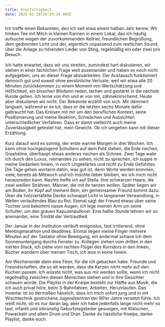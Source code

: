 ```yaml
---
title: Dreifaltigkeit
date: 2025-01-28T20:29:19.409Z
---
```

Ich treffe einen Bekannten, den ich seit etwa einem halben Jahr kenne. Wir trinken Tee mit Milch in kleinen Kannen in einem Lokal, das ich häufig aufsuche wegen der zuvorkommenden Kellner, freundlichen Begrüßung, dem gedimmten Licht und der, eigentlich unpassend zum restlichen Sound, über die Anlage zu hörenden Lieder von Sting, regelmäßig ein oder zwei pro Besuch.\
\
Ich hatte erwartet, dass wir uns streiten, zumindest hart diskutieren, wir stehen in einer fachlichen Frage weit auseinander und haben es noch nicht aufgegeben, uns an dieser Frage abzuarbeiten. Der Austausch funktioniert dennoch gut und soweit ohne persönliche Verluste, weil wir etwa alle 20 Minuten zurückkommen zu einem Moment von Wertschätzung und Höflichkeit, ein bisschen Blödsinn reden, lachen und gestärkt in die nächste Runde gehen. Ich lerne von ihm und er von mir, zähneknirschend. Heute aber diskutieren wir nicht. Der Bekannte erzählt von sich. Mir dämmert langsam, während er es tut, dass er die letzten sechs Monate dafür gebraucht hat. Das Kreisen mit mir um den beruflichen Kontext, seine Positionierung und meine Reaktion, Schwächen und Aussichten unterschiedlicher Verfahren. Dass er damit vielleicht auch meine Zuverlässigkeit getestet hat, mein Gewicht. Ob ich umgehen kann mit dieser Erzählung.\
\
Kurz darauf wird es sonnig, der erste warme Morgen in drei Wochen. Ich kann ohne hochgezogene Schultern auf dem Feld stehen, die Erde riechen, Grashalme, überhaupt etwas anderes riechen als Schnee. Zwei Tage wate ich durch den Luxus, niemanden zu sehen, nicht zu sprechen, ich suppe in meine Gedanken hinein, in noch Ungeklärtes und nicht zu Ende Gefühltes. Die Tage gehen wortarm dahin, was gut ist, denn Worte werden kommen, viele, bereits ab Mittwoch und ich möchte lieber bleiben, wo ich mich nicht herausreden kann. Nachts treffe ich auf Stella. Ihre schwarzen Haare, die zwei weißen Strähnen, Männer, die mit ihr tanzen wollen. Später liegen wir am Boden, ihr Kopf auf meinem Bein, ein gemeinsamer Freund kommt dazu. Über die holzvertäfelte Decke schwappt Licht in langsamer Verwandlung, in Wellen verlaufendes Blau zu Rot. Einmal sagt der Freund etwas über seine Tochter und bekommt nasse Augen, ich lege meinen Arm um seine Schulter, um den grauen Kapuzenpullover. Eine halbe Stunde lehnen wir so aneinander, eine Trinität der Vertrautheit.

Der Januar in der Institution verläuft ereignislos, fast irritierend, ohne Meetingmarathon und deadlines. Einmal liegen meine Finger mehrere Minuten auf der Tastatur ohne Bewegung, ein andermal schaue ich dem Sonnenuntergang durchs Fenster zu. Kollegen ziehen vom dritten in den vierten Stock, ich ziehe vom rechten Flügel des Korridors in den linken, Bücher wandern über meinen Tisch, ich lese in keine hinein. 

Am Wochenende dann eine Feier, für die ich gebacken habe. Freunde und Freundschaften, die so alt werden, dass die Kerzen nicht mehr auf den Kuchen passen. Ich wüsste nicht, was aus mir werden sollte, wenn ich nicht regelmäßig zwischen diesen Menschen stehen und in ihre Gesichter schauen würde. Die Playlist in der Kneipe besteht zur Hälfte aus Musik, die ich auch privat höre, beim S-Bahnfahren, Arbeiten, Herumlaufen. Das Inventar ist so dermaßen hässlich, dass ich mich sofort jung und in mit Wischtechnik gestrichene Jugendzentren der 90‘er Jahre versetzt fühle. Ich weiß nicht, ob es nur daran lag, aber ich habe jedenfalls lange nicht mehr so laut, infantil und inbrünstig Geburtstagslieder gesungen, mit Klatschen, Powackeln und allem Drum und Dran. Danke du hässliche Kneipe, danke Playlist, danke euch.
